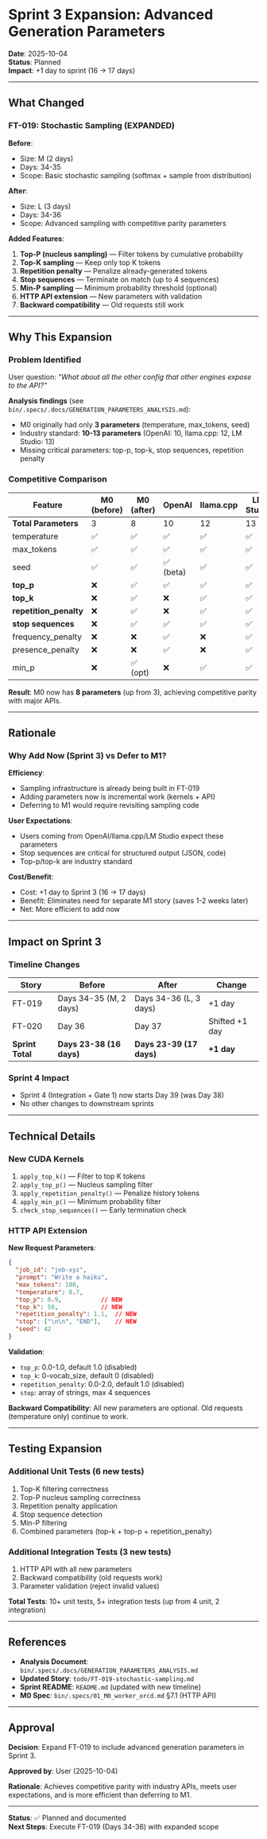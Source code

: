 # Sprint 3 Expansion: Advanced Generation Parameters

**Date**: 2025-10-04  
**Status**: Planned  
**Impact**: +1 day to sprint (16 → 17 days)

---

## What Changed

### FT-019: Stochastic Sampling (EXPANDED)

**Before**:
- Size: M (2 days)
- Days: 34-35
- Scope: Basic stochastic sampling (softmax + sample from distribution)

**After**:
- Size: L (3 days)
- Days: 34-36
- Scope: Advanced sampling with competitive parity parameters

**Added Features**:
1. **Top-P (nucleus sampling)** — Filter tokens by cumulative probability
2. **Top-K sampling** — Keep only top K tokens
3. **Repetition penalty** — Penalize already-generated tokens
4. **Stop sequences** — Terminate on match (up to 4 sequences)
5. **Min-P sampling** — Minimum probability threshold (optional)
6. **HTTP API extension** — New parameters with validation
7. **Backward compatibility** — Old requests still work

---

## Why This Expansion

### Problem Identified

User question: *"What about all the other config that other engines expose to the API?"*

**Analysis findings** (see `bin/.specs/.docs/GENERATION_PARAMETERS_ANALYSIS.md`):
- M0 originally had only **3 parameters** (temperature, max_tokens, seed)
- Industry standard: **10-13 parameters** (OpenAI: 10, llama.cpp: 12, LM Studio: 13)
- Missing critical parameters: top-p, top-k, stop sequences, repetition penalty

### Competitive Comparison

| Feature | M0 (before) | M0 (after) | OpenAI | llama.cpp | LM Studio |
|---------|-------------|------------|--------|-----------|-----------|
| **Total Parameters** | 3 | 8 | 10 | 12 | 13 |
| temperature | ✅ | ✅ | ✅ | ✅ | ✅ |
| max_tokens | ✅ | ✅ | ✅ | ✅ | ✅ |
| seed | ✅ | ✅ | ✅ (beta) | ✅ | ✅ |
| **top_p** | ❌ | ✅ | ✅ | ✅ | ✅ |
| **top_k** | ❌ | ✅ | ❌ | ✅ | ✅ |
| **repetition_penalty** | ❌ | ✅ | ❌ | ✅ | ✅ |
| **stop sequences** | ❌ | ✅ | ✅ | ✅ | ✅ |
| frequency_penalty | ❌ | ❌ | ✅ | ❌ | ✅ |
| presence_penalty | ❌ | ❌ | ✅ | ❌ | ✅ |
| min_p | ❌ | ✅ (opt) | ❌ | ✅ | ✅ |

**Result**: M0 now has **8 parameters** (up from 3), achieving competitive parity with major APIs.

---

## Rationale

### Why Add Now (Sprint 3) vs Defer to M1?

**Efficiency**:
- Sampling infrastructure is already being built in FT-019
- Adding parameters now is incremental work (kernels + API)
- Deferring to M1 would require revisiting sampling code

**User Expectations**:
- Users coming from OpenAI/llama.cpp/LM Studio expect these parameters
- Stop sequences are critical for structured output (JSON, code)
- Top-p/top-k are industry standard

**Cost/Benefit**:
- Cost: +1 day to Sprint 3 (16 → 17 days)
- Benefit: Eliminates need for separate M1 story (saves 1-2 weeks later)
- Net: More efficient to add now

---

## Impact on Sprint 3

### Timeline Changes

| Story | Before | After | Change |
|-------|--------|-------|--------|
| FT-019 | Days 34-35 (M, 2 days) | Days 34-36 (L, 3 days) | +1 day |
| FT-020 | Day 36 | Day 37 | Shifted +1 day |
| **Sprint Total** | **Days 23-38 (16 days)** | **Days 23-39 (17 days)** | **+1 day** |

### Sprint 4 Impact

- Sprint 4 (Integration + Gate 1) now starts Day 39 (was Day 38)
- No other changes to downstream sprints

---

## Technical Details

### New CUDA Kernels

1. `apply_top_k()` — Filter to top K tokens
2. `apply_top_p()` — Nucleus sampling filter
3. `apply_repetition_penalty()` — Penalize history tokens
4. `apply_min_p()` — Minimum probability filter
5. `check_stop_sequences()` — Early termination check

### HTTP API Extension

**New Request Parameters**:
```json
{
  "job_id": "job-xyz",
  "prompt": "Write a haiku",
  "max_tokens": 100,
  "temperature": 0.7,
  "top_p": 0.9,           // NEW
  "top_k": 50,            // NEW
  "repetition_penalty": 1.1,  // NEW
  "stop": ["\n\n", "END"],    // NEW
  "seed": 42
}
```

**Validation**:
- `top_p`: 0.0-1.0, default 1.0 (disabled)
- `top_k`: 0-vocab_size, default 0 (disabled)
- `repetition_penalty`: 0.0-2.0, default 1.0 (disabled)
- `stop`: array of strings, max 4 sequences

**Backward Compatibility**: All new parameters are optional. Old requests (temperature only) continue to work.

---

## Testing Expansion

### Additional Unit Tests (6 new tests)

1. Top-K filtering correctness
2. Top-P nucleus sampling correctness
3. Repetition penalty application
4. Stop sequence detection
5. Min-P filtering
6. Combined parameters (top-k + top-p + repetition_penalty)

### Additional Integration Tests (3 new tests)

1. HTTP API with all new parameters
2. Backward compatibility (old requests work)
3. Parameter validation (reject invalid values)

**Total Tests**: 10+ unit tests, 5+ integration tests (up from 4 unit, 2 integration)

---

## References

- **Analysis Document**: `bin/.specs/.docs/GENERATION_PARAMETERS_ANALYSIS.md`
- **Updated Story**: `todo/FT-019-stochastic-sampling.md`
- **Sprint README**: `README.md` (updated with new timeline)
- **M0 Spec**: `bin/.specs/01_M0_worker_orcd.md` §7.1 (HTTP API)

---

## Approval

**Decision**: Expand FT-019 to include advanced generation parameters in Sprint 3.

**Approved by**: User (2025-10-04)

**Rationale**: Achieves competitive parity with industry APIs, meets user expectations, and is more efficient than deferring to M1.

---

**Status**: ✅ Planned and documented  
**Next Steps**: Execute FT-019 (Days 34-36) with expanded scope
